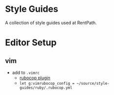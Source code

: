 # Style Guides
A collection of style guides used at RentPath.

# Editor Setup

## vim

- add to `.vimrc`
  - [rubocop plugin](https://github.com/ngmy/vim-rubocop)
  - `let g:vimrubocop_config = ~/source/style-guides/ruby/.rubocop.yml`
